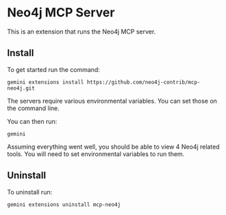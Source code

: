 # Neo4j MCP Server

This is an extension that runs the Neo4j MCP server.

## Install

To get started run the command:

    gemini extensions install https://github.com/neo4j-contrib/mcp-neo4j.git

The servers require various environmental variables.  You can set those on the command line.

You can then run:

    gemini

Assuming everything went well, you should be able to view 4 Neo4j related tools.  You will need to set environmental variables to run them.

## Uninstall

To uninstall run:

    gemini extensions uninstall mcp-neo4j
